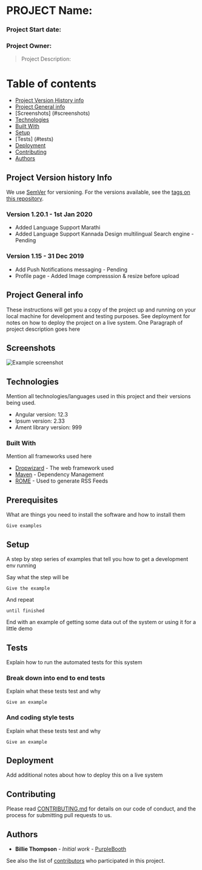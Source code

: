 # PROJECT Name: 
### Project Start date:
### Project Owner:

> Project Description:

# Table of contents
* [Project Version History info](#version-info)
* [Project General info](#general-info)
* [Screenshots] (#screenshots)
* [Technologies](#technologies)
* [Built With](#builtwith)
* [Setup](#setup)
* [Tests] (#tests)
* [Deployment](#deployment)
* [Contributing ](#Contributing)
* [Authors](#authors)


## Project Version history Info

We use [SemVer](http://semver.org/) for versioning. For the versions available, see the [tags on this repository](https://github.com/your/project/tags).

### Version 1.20.1 - 1st Jan 2020
 *  Added Language Support Marathi
 *  Added Language Support Kannada
Design multilingual Search engine - Pending

### Version 1.15 - 31 Dec 2019
* Add Push Notifications messaging - Pending
* Profile page - Added Image compresssion & resize before upload 


## Project General info

These instructions will get you a copy of the project up and running on your local machine for development and testing purposes. See deployment for notes on how to deploy the project on a live system.
One Paragraph of project description goes here

## Screenshots
![Example screenshot](./img/screenshot.png)

## Technologies

Mention all technologies/languages used in this project and their versions being used.
* Angular version: 12.3
* Ipsum version: 2.33
* Ament library version: 999
	
### Built With
Mention all frameworks used here
* [Dropwizard](http://www.dropwizard.io/1.0.2/docs/) - The web framework used
* [Maven](https://maven.apache.org/) - Dependency Management
* [ROME](https://rometools.github.io/rome/) - Used to generate RSS Feeds

## Prerequisites

What are things you need to install the software and how to install them

```
Give examples
```

## Setup

A step by step series of examples that tell you how to get a development env running

Say what the step will be

```
Give the example
```

And repeat

```
until finished
```

End with an example of getting some data out of the system or using it for a little demo

## Tests

Explain how to run the automated tests for this system

### Break down into end to end tests

Explain what these tests test and why

```
Give an example
```

### And coding style tests

Explain what these tests test and why

```
Give an example
```

## Deployment

Add additional notes about how to deploy this on a live system



## Contributing

Please read [CONTRIBUTING.md](https://gist.github.com/PurpleBooth/b24679402957c63ec426) for details on our code of conduct, and the process for submitting pull requests to us.



## Authors

* **Billie Thompson** - *Initial work* - [PurpleBooth](https://github.com/PurpleBooth)

See also the list of [contributors](https://github.com/your/project/contributors) who participated in this project.

 
